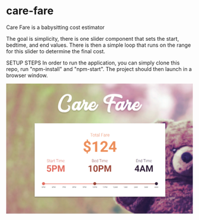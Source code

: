 # care-fare

Care Fare is a babysitting cost estimator

The goal is simplicity, there is one slider component that sets the start, bedtime, and end values. There is then a simple loop that runs on the range for this slider to determine the final cost.

SETUP STEPS
In order to run the application, you can simply clone this repo, run "npm-install" and "npm-start". The project should then launch in a browser window.

![screenshot](https://github.com/cparki3/care-fare/blob/master/src/images/screenshot.PNG)
